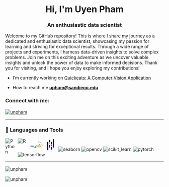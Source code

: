 
<h1 align="center">Hi, I'm Uyen Pham</h1>
<h3 align="center">An enthusiastic data scientist</h3>
Welcome to my GitHub repository! This is where I share my journey as a dedicated and enthusiastic data scientist, showcasing my passion for learning and striving for exceptional results. Through a wide range of projects and experiments, I harness data-driven insights to solve complex problems. Join me on this exciting adventure as we uncover valuable insights and unlock the power of data to make informed decisions. Thank you for visiting, and I hope you enjoy exploring my contributions!

- I’m currently working on [Quickeats: A Computer Vision Application](https://github.com/ivan-usd/usd-capstone)

- How to reach me **upham@sandiego.edu**

<h3 align="left">Connect with me:</h3>
<p align="left">
<a href="[https://www.linkedin.com/in/uyen-n-pham-9715379a/" target="blank"><img align="center" src="https://raw.githubusercontent.com/rahuldkjain/github-profile-readme-generator/master/src/images/icons/Social/linked-in-alt.svg" alt="unpham" height="30" width="40" /></a>
</p>

---

### 🧰 Languages and Tools

<img align="left" alt="Python" width="30px" style="padding-right:10px;" src="https://cdn.jsdelivr.net/gh/devicons/devicon/icons/python/python-plain.svg" />
<img align="left" alt="R" width="30px" style="padding-right:10px;" src="https://cdn.jsdelivr.net/gh/devicons/devicon/icons/r/r-plain.svg" />
<img src="https://raw.githubusercontent.com/devicons/devicon/master/icons/mysql/mysql-original-wordmark.svg" alt="mysql" width="40" height="40"/>
<img src="https://raw.githubusercontent.com/devicons/devicon/2ae2a900d2f041da66e950e4d48052658d850630/icons/pandas/pandas-original.svg" alt="pandas" width="40" height="40"/>
<img src="https://seaborn.pydata.org/_images/logo-mark-lightbg.svg" alt="seaborn" width="40" height="40"/>
<img src="https://www.vectorlogo.zone/logos/opencv/opencv-icon.svg" alt="opencv" width="40" height="40"/>
<img src="https://upload.wikimedia.org/wikipedia/commons/0/05/Scikit_learn_logo_small.svg" alt="scikit_learn" width="40" height="40"/>
<img src="https://www.vectorlogo.zone/logos/pytorch/pytorch-icon.svg" alt="pytorch" width="40" height="40"/>
<img src="https://www.vectorlogo.zone/logos/tensorflow/tensorflow-icon.svg" alt="tensorflow" width="40" height="40"/> 

---

<p align="left"> <img src="https://komarev.com/ghpvc/?username=ivan-usd&label=Profile%20views&color=0e75b6&style=flat" alt="unpham" /> </p>
<p><img align="center" src="https://github-readme-streak-stats.herokuapp.com/?user=ivan-usd&" alt="unpham" /></p>


